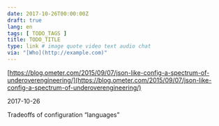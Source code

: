 ```yaml
---
date: 2017-10-26T00:00:00Z
draft: true
lang: en
tags: [ TODO_TAGS ]
title: TODO_TITLE
type: link # image quote video text audio chat
via: "[Who](http://example.com)"
---
```



[https://blog.ometer.com/2015/09/07/json-like-config-a-spectrum-of-underoverengineering/](https://blog.ometer.com/2015/09/07/json-like-config-a-spectrum-of-underoverengineering/)

2017-10-26 

Tradeoffs of configuration “languages”
